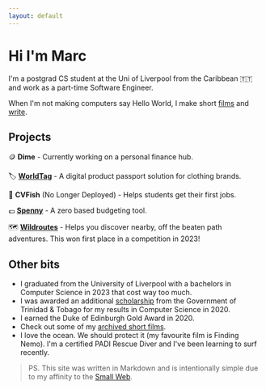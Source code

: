 ```yaml
---
layout: default
---
```


# Hi I'm Marc

I'm a postgrad CS student at the Uni of Liverpool from the Caribbean 🇹🇹 and work as a part-time Software Engineer.

When I'm not making computers say Hello World, I make short [films](/films) and [write](/writings).

## Projects

🪙 **Dime** - Currently working on a personal finance hub.<br/>

🏷️ **[WorldTag](https://worldtag.co.uk)** - A digital product passport solution for clothing brands.<br />

🎣 **CVFish** (No Longer Deployed) - Helps students get their first jobs.<br />

💷 **[Spenny](https://github.com/marcbeep/spenny)** - A zero based budgeting tool.<br/>

🗺️ **[Wildroutes](https://news.liverpool.ac.uk/2023/05/10/enterprising-students-win-design-your-future-awards/)** - Helps you discover nearby, off the beaten path adventures. This won first place in a competition in 2023!

## Other bits

- I graduated from the University of Liverpool with a bachelors in Computer Science in 2023 that cost way too much.
- I was awarded an additional [scholarship](https://napcol.bluechiptt.com/scholarships-2020/) from the Government of Trinidad & Tobago for my results in Computer Science in 2020.
- I earned the Duke of Edinburgh Gold Award in 2020.
- Check out some of my [archived short films](https://youtube.com/@Marcbeep).
- I love the ocean. We should protect it (my favourite film is Finding Nemo). I'm a certified PADI Rescue Diver and I've been learning to surf recently.

> PS. This site was written in Markdown and is intentionally simple due to my affinity to the [Small Web](https://benhoyt.com/writings/the-small-web-is-beautiful/).
